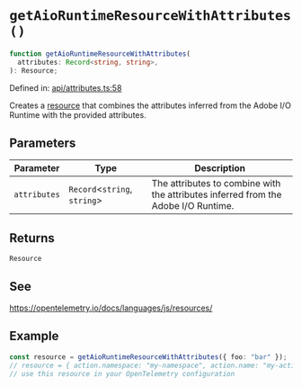 # `getAioRuntimeResourceWithAttributes()`

```ts
function getAioRuntimeResourceWithAttributes(
  attributes: Record<string, string>,
): Resource;
```

Defined in: [api/attributes.ts:58](https://github.com/adobe/commerce-integration-starter-kit/blob/86a7b96f6f56ae964aa8997541d4360d7dfdd7b9/packages/aio-sk-lib-telemetry/source/api/attributes.ts#L58)

Creates a [resource](https://open-telemetry.github.io/opentelemetry-js/interfaces/_opentelemetry_sdk-node.resources.Resource.html)
that combines the attributes inferred from the Adobe I/O Runtime with the provided attributes.

## Parameters

| Parameter    | Type                           | Description                                                                        |
| ------------ | ------------------------------ | ---------------------------------------------------------------------------------- |
| `attributes` | `Record`\<`string`, `string`\> | The attributes to combine with the attributes inferred from the Adobe I/O Runtime. |

## Returns

`Resource`

## See

https://opentelemetry.io/docs/languages/js/resources/

## Example

```ts
const resource = getAioRuntimeResourceWithAttributes({ foo: "bar" });
// resource = { action.namespace: "my-namespace", action.name: "my-action", foo: "bar", ... }
// use this resource in your OpenTelemetry configuration
```
